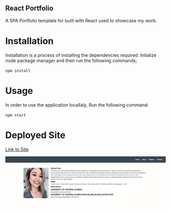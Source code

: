 ## React Portfolio
A SPA Portfolio template for built with React used to showcase my work.


# Installation
Installation is a process of installing the dependencies required. Intialize node package manager and then run the following commands;

`npm install`

# Usage
In order to use the application locallaly, Run the following command:

`npm start`

# Deployed Site
[Link to Site](https://ivydo.github.io/React-Portfolio/)

![Screenshot](./src/components/assets/screenshot.png)
